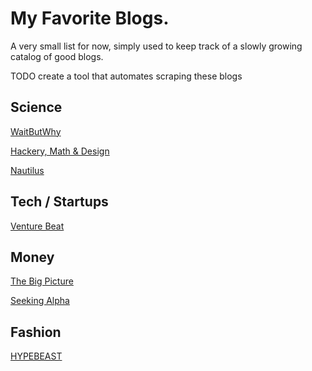 # My Favorite Blogs. 

A very small list for now, simply used to keep track of a slowly growing catalog of good blogs.

TODO create a tool that automates scraping these blogs

## Science
[WaitButWhy](http://waitbutwhy.com/)

[Hackery, Math & Design](http://acko.net/)

[Nautilus](http://nautil.us/blog)

## Tech / Startups
[Venture Beat](http://venturebeat.com/)

## Money
[The Big Picture](http://www.ritholtz.com/blog/)

[Seeking Alpha](http://seekingalpha.com/)

## Fashion
[HYPEBEAST](http://hypebeast.com/)
